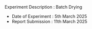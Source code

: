 Experiment Description : Batch Drying</br>

- Date of Experiment : 5th March 2025
- Report Submission : 11th March 2025
